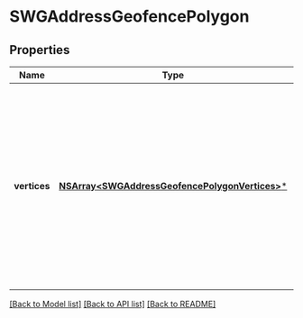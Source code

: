 # SWGAddressGeofencePolygon

## Properties
Name | Type | Description | Notes
------------ | ------------- | ------------- | -------------
**vertices** | [**NSArray&lt;SWGAddressGeofencePolygonVertices&gt;***](SWGAddressGeofencePolygonVertices.md) | The vertices of the polygon geofence. These geofence vertices describe the perimeter of the polygon, and must consist of at least 3 vertices and less than 40. | [optional] 

[[Back to Model list]](../README.md#documentation-for-models) [[Back to API list]](../README.md#documentation-for-api-endpoints) [[Back to README]](../README.md)


